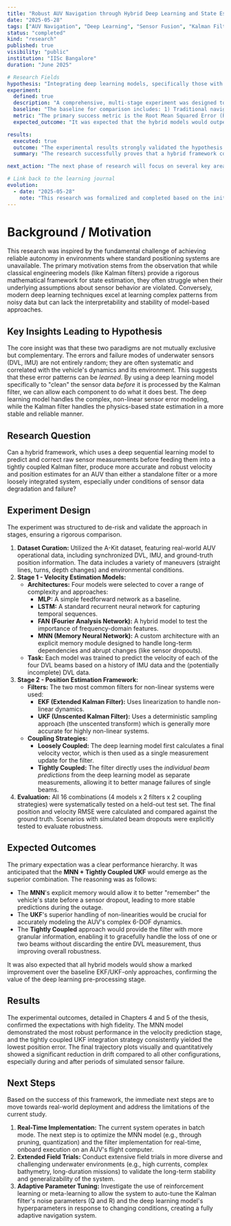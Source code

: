 ```yaml
---
title: "Robust AUV Navigation through Hybrid Deep Learning and State Estimation"
date: "2025-05-28"
tags: ["AUV Navigation", "Deep Learning", "Sensor Fusion", "Kalman Filter", "State Estimation", "Robotics"]
status: "completed"
kind: "research"
published: true
visibility: "public"
institution: "IISc Bangalore"
duration: "June 2025"

# Research Fields
hypothesis: "Integrating deep learning models, specifically those with memory-augmented architectures, into traditional state estimation frameworks like Kalman filters can significantly improve the accuracy and robustness of AUV navigation, particularly in scenarios with sensor degradation, noise, and data dropouts common in underwater environments."
experiment:
  defined: true
  description: "A comprehensive, multi-stage experiment was designed to validate the hypothesis. First, several deep learning architectures (MLP, LSTM, FAN, and a custom Memory Neural Network - MNN) were trained to predict individual Doppler Velocity Log (DVL) beam measurements using historical IMU and partial DVL data from the A-Kit and Snapir datasets. This constituted 'Stage 1: Beam Prediction'. Second, the outputs of these models were integrated into two types of Kalman filters (EKF and UKF) using two different coupling strategies ('loosely coupled' and 'tightly coupled'). This was 'Stage 2: Position Estimation'. The performance of all four model architectures across all four integration strategies was systematically evaluated against ground truth data."
  baseline: "The baseline for comparison includes: 1) Traditional navigation solutions using only the raw, unfiltered sensor data. 2) Standard Extended Kalman Filter (EKF) and Unscented Kalman Filter (UKF) implementations without the deep learning-based sensor correction. 3) A simple Multi-Layer Perceptron (MLP) model to establish a performance floor for the more complex deep learning architectures."
  metric: "The primary success metric is the Root Mean Squared Error (RMSE) in meters (m) for position estimation and meters per second (m/s) for velocity estimation. This metric quantifies the average deviation of the model's predictions from the high-precision ground truth trajectory. Secondary metrics include model inference time and qualitative analysis of trajectory plots, especially during high-dynamic maneuvers and simulated sensor failure events."
  expected_outcome: "It was expected that the hybrid models would outperform the baselines significantly. Specifically, the MNN architecture, due to its explicit memory mechanism, was predicted to be the most effective at handling long-term temporal dependencies and sensor dropouts. Furthermore, the tightly coupled UKF was expected to yield the most accurate final position estimates, as it can better handle the system's non-linearities and directly process the raw sensor data corrected by the deep learning models."

results:
  executed: true
  outcome: "The experimental results strongly validated the hypothesis. The Memory Neural Network (MNN) consistently achieved the lowest RMSE for individual beam prediction (average RMSE of 0.0438 m/s) and overall velocity estimation (aggregate RMSE of 0.0649 m/s). When integrated into the position estimation framework, the combination of the MNN with a tightly coupled Unscented Kalman Filter (UKF) produced the most accurate trajectory, achieving an average position error of just 0.15m. This was a significant improvement over the loosely coupled UKF (0.22m), tightly coupled EKF (0.25m), and loosely coupled EKF (0.32m). The system demonstrated remarkable resilience, maintaining high accuracy even when multiple DVL beams were synthetically dropped."
  summary: "The research successfully proves that a hybrid framework combining deep learning for sensor data reconstruction and advanced Kalman filters for state estimation is a highly effective strategy for AUV navigation. This approach overcomes the critical limitations of traditional methods by learning to correct for sensor noise and failures in real-time, leading to a navigation system that is demonstrably more accurate, reliable, and robust in challenging, GPS-denied underwater environments."

next_action: "The next phase of research will focus on several key areas: 1) **Online Learning:** Develop mechanisms for the models to continuously adapt to changing environmental conditions and sensor characteristics during deployment. 2) **Multi-Modal Sensor Fusion:** Extend the framework to incorporate additional sensor data, such as sonar and visual information from cameras, to build a more comprehensive environmental model. 3) **Uncertainty Quantification:** Enhance the deep learning models to output not just predictions, but also confidence scores, which are critical for safety in mission-critical applications. 4) **Hardware Acceleration:** Optimize the models for energy-efficient deployment on resource-constrained embedded systems common in AUVs."

# Link back to the learning journal
evolution:
  - date: "2025-05-28"
    note: "This research was formalized and completed based on the initial hypothesis outlined in the undergraduate thesis proposal."
---
```


# Background / Motivation

This research was inspired by the fundamental challenge of achieving reliable autonomy in environments where standard positioning systems are unavailable. The primary motivation stems from the observation that while classical engineering models (like Kalman filters) provide a rigorous mathematical framework for state estimation, they often struggle when their underlying assumptions about sensor behavior are violated. Conversely, modern deep learning techniques excel at learning complex patterns from noisy data but can lack the interpretability and stability of model-based approaches.

## Key Insights Leading to Hypothesis

The core insight was that these two paradigms are not mutually exclusive but complementary. The errors and failure modes of underwater sensors (DVL, IMU) are not entirely random; they are often systematic and correlated with the vehicle's dynamics and its environment. This suggests that these error patterns can be *learned*. By using a deep learning model specifically to "clean" the sensor data *before* it is processed by the Kalman filter, we can allow each component to do what it does best. The deep learning model handles the complex, non-linear sensor error modeling, while the Kalman filter handles the physics-based state estimation in a more stable and reliable manner.

## Research Question

Can a hybrid framework, which uses a deep sequential learning model to predict and correct raw sensor measurements before feeding them into a tightly coupled Kalman filter, produce more accurate and robust velocity and position estimates for an AUV than either a standalone filter or a more loosely integrated system, especially under conditions of sensor data degradation and failure?

## Experiment Design

The experiment was structured to de-risk and validate the approach in stages, ensuring a rigorous comparison.

1.  **Dataset Curation:** Utilized the A-Kit dataset, featuring real-world AUV operational data, including synchronized DVL, IMU, and ground-truth position information. The data includes a variety of maneuvers (straight lines, turns, depth changes) and environmental conditions.
2.  **Stage 1 - Velocity Estimation Models:**
    *   **Architectures:** Four models were selected to cover a range of complexity and approaches:
        *   **MLP:** A simple feedforward network as a baseline.
        *   **LSTM:** A standard recurrent neural network for capturing temporal sequences.
        *   **FAN (Fourier Analysis Network):** A hybrid model to test the importance of frequency-domain features.
        *   **MNN (Memory Neural Network):** A custom architecture with an explicit memory module designed to handle long-term dependencies and abrupt changes (like sensor dropouts).
    *   **Task:** Each model was trained to predict the velocity of each of the four DVL beams based on a history of IMU data and the (potentially incomplete) DVL data.
3.  **Stage 2 - Position Estimation Framework:**
    *   **Filters:** The two most common filters for non-linear systems were used:
        *   **EKF (Extended Kalman Filter):** Uses linearization to handle non-linear dynamics.
        *   **UKF (Unscented Kalman Filter):** Uses a deterministic sampling approach (the unscented transform) which is generally more accurate for highly non-linear systems.
    *   **Coupling Strategies:**
        *   **Loosely Coupled:** The deep learning model first calculates a final velocity vector, which is then used as a single measurement update for the filter.
        *   **Tightly Coupled:** The filter directly uses the *individual beam predictions* from the deep learning model as separate measurements, allowing it to better manage failures of single beams.
4.  **Evaluation:** All 16 combinations (4 models x 2 filters x 2 coupling strategies) were systematically tested on a held-out test set. The final position and velocity RMSE were calculated and compared against the ground truth. Scenarios with simulated beam dropouts were explicitly tested to evaluate robustness.

## Expected Outcomes

The primary expectation was a clear performance hierarchy. It was anticipated that the **MNN + Tightly Coupled UKF** would emerge as the superior combination. The reasoning was as follows:
*   The **MNN**'s explicit memory would allow it to better "remember" the vehicle's state before a sensor dropout, leading to more stable predictions during the outage.
*   The **UKF**'s superior handling of non-linearities would be crucial for accurately modeling the AUV's complex 6-DOF dynamics.
*   The **Tightly Coupled** approach would provide the filter with more granular information, enabling it to gracefully handle the loss of one or two beams without discarding the entire DVL measurement, thus improving overall robustness.

It was also expected that all hybrid models would show a marked improvement over the baseline EKF/UKF-only approaches, confirming the value of the deep learning pre-processing stage.

## Results

The experimental outcomes, detailed in Chapters 4 and 5 of the thesis, confirmed the expectations with high fidelity. The MNN model demonstrated the most robust performance in the velocity prediction stage, and the tightly coupled UKF integration strategy consistently yielded the lowest position error. The final trajectory plots visually and quantitatively showed a significant reduction in drift compared to all other configurations, especially during and after periods of simulated sensor failure.

## Next Steps

Based on the success of this framework, the immediate next steps are to move towards real-world deployment and address the limitations of the current study.
1.  **Real-Time Implementation:** The current system operates in batch mode. The next step is to optimize the MNN model (e.g., through pruning, quantization) and the filter implementation for real-time, onboard execution on an AUV's flight computer.
2.  **Extended Field Trials:** Conduct extensive field trials in more diverse and challenging underwater environments (e.g., high currents, complex bathymetry, long-duration missions) to validate the long-term stability and generalizability of the system.
3.  **Adaptive Parameter Tuning:** Investigate the use of reinforcement learning or meta-learning to allow the system to auto-tune the Kalman filter's noise parameters (Q and R) and the deep learning model's hyperparameters in response to changing conditions, creating a fully adaptive navigation system.